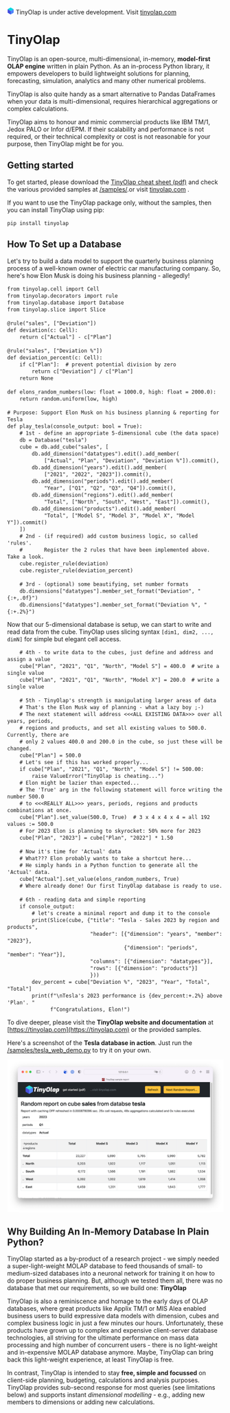 ![TinyOlap logo](/doc/source/_logos/cube16.png)  TinyOlap is under active development. Visit [tinyolap.com](https://tinyolap.com) 

# TinyOlap 

TinyOlap is an open-source, multi-dimensional, in-memory, **model-first OLAP engine** written in plain Python. 
As an in-process Python library, it empowers developers to build lightweight solutions for planning, 
forecasting, simulation, analytics and many other numerical problems.

TinyOlap is also quite handy as a smart alternative to Pandas DataFrames when your data is multi-dimensional, 
requires hierarchical aggregations or complex calculations.

TinyOlap aims to honour and mimic commercial products like IBM TM/1, Jedox PALO or Infor d/EPM. If their 
scalability and performance is not required, or their technical complexity or cost is not reasonable for 
your purpose, then TinyOlap might be for you.

## Getting started
To get started, please download the [TinyOlap cheat sheet (pdf)](https://tinyolap.com/tinyolap_cheatsheet.pdf)
and check the various provided samples 
at [/samples/](https://github.com/Zeutschler/tinyolap/blob/main/samples).or visit [tinyolap.com](https://tinyolap.com) . 

If you want to use the TinyOlap package only, without the samples, then you can install TinyOlap using pip:

    pip install tinyolap

## How To Set up a Database
Let's try to build a data model to support the quarterly business planning process of a well-known owner 
of electric car manufacturing company. So, here's how Elon Musk is doing his business planning - allegedly!

    from tinyolap.cell import Cell
    from tinyolap.decorators import rule
    from tinyolap.database import Database
    from tinyolap.slice import Slice
    
    @rule("sales", ["Deviation"])
    def deviation(c: Cell):
        return c["Actual"] - c["Plan"]
    
    @rule("sales", ["Deviation %"])
    def deviation_percent(c: Cell):
        if c["Plan"]:  # prevent potential division by zero
            return c["Deviation"] / c["Plan"]
        return None
    
    def elons_random_numbers(low: float = 1000.0, high: float = 2000.0):
        return random.uniform(low, high)
    
    # Purpose: Support Elon Musk on his business planning & reporting for Tesla
    def play_tesla(console_output: bool = True):
        # 1st - define an appropriate 5-dimensional cube (the data space)
        db = Database("tesla")
        cube = db.add_cube("sales", [
            db.add_dimension("datatypes").edit().add_member(
                ["Actual", "Plan", "Deviation", "Deviation %"]).commit(),
            db.add_dimension("years").edit().add_member(
                ["2021", "2022", "2023"]).commit(),
            db.add_dimension("periods").edit().add_member(
                "Year", ["Q1", "Q2", "Q3", "Q4"]).commit(),
            db.add_dimension("regions").edit().add_member(
                "Total", ["North", "South", "West", "East"]).commit(),
            db.add_dimension("products").edit().add_member(
                "Total", ["Model S", "Model 3", "Model X", "Model Y"]).commit()
        ])
        # 2nd - (if required) add custom business logic, so called 'rules'.
        #       Register the 2 rules that have been implemented above. Take a look.
        cube.register_rule(deviation)
        cube.register_rule(deviation_percent)

        # 3rd - (optional) some beautifying, set number formats
        db.dimensions["datatypes"].member_set_format("Deviation", "{:+,.0f}")
        db.dimensions["datatypes"].member_set_format("Deviation %", "{:+.2%}")

Now that our 5-dimensional database is setup, we can start to write and read data from the cube.
TinyOlap uses slicing syntax ``[dim1, dim2, ..., dimN]`` for simple but elegant cell access. 

        # 4th - to write data to the cubes, just define and address and assign a value
        cube["Plan", "2021", "Q1", "North", "Model S"] = 400.0  # write a single value
        cube["Plan", "2021", "Q1", "North", "Model X"] = 200.0  # write a single value
    
        # 5th - TinyOlap's strength is manipulating larger areas of data
        # That's the Elon Musk way of planning - what a lazy boy ;-)
        # The next statement will address <<<ALL EXISTING DATA>>> over all years, periods,
        # regions and products, and set all existing values to 500.0. Currently, there are
        # only 2 values 400.0 and 200.0 in the cube, so just these will be changed.
        cube["Plan"] = 500.0
        # Let's see if this has worked properly...
        if cube["Plan", "2021", "Q1", "North", "Model S"] != 500.00:
            raise ValueError("TinyOlap is cheating...")
        # Elon might be lazier than expected...
        # The 'True' arg in the following statement will force writing the number 500.0
        # to <<<REALLY ALL>>> years, periods, regions and products combinations at once.
        cube["Plan"].set_value(500.0, True)  # 3 x 4 x 4 x 4 = all 192 values := 500.0
        # For 2023 Elon is planning to skyrocket: 50% more for 2023
        cube["Plan", "2023"] = cube["Plan", "2022"] * 1.50
    
        # Now it's time for 'Actual' data
        # What??? Elon probably wants to take a shortcut here...
        # He simply hands in a Python function to generate all the 'Actual' data.
        cube["Actual"].set_value(elons_random_numbers, True)
        # Where already done! Our first TinyOlap database is ready to use.
    
        # 6th - reading data and simple reporting
        if console_output:
            # let's create a minimal report and dump it to the console
            print(Slice(cube, {"title": "Tesla - Sales 2023 by region and products",
                               "header": [{"dimension": "years", "member": "2023"},
                                          {"dimension": "periods", "member": "Year"}],
                               "columns": [{"dimension": "datatypes"}],
                               "rows": [{"dimension": "products"}]
                               }))
            dev_percent = cube["Deviation %", "2023", "Year", "Total", "Total"]
            print(f"\nTesla's 2023 performance is {dev_percent:+.2%} above 'Plan'. "
                  f"Congratulations, Elon!")

To dive deeper, please visit the **TinyOlap website and documentation** at [https://tinyolap.com](https://tinyolap.com)
or the provided samples.

Here's a screenshot of the **Tesla database in action**. Just run the [/samples/tesla_web_demo.py](https://github.com/Zeutschler/tinyolap/blob/main/samples/tesla_web_demo.py) to try it on your own.

![Tesla Screenshot](https://github.com/Zeutschler/tinyolap/blob/main/doc/source/_logos/tesla_screenshot.png?raw=true)

## Why Building An In-Memory Database In Plain Python? 
TinyOlap started as a by-product of a research project - we simply needed a super-light-weight MOLAP database 
to feed thousands of small- to medium-sized databases into a neuronal network for training it on how to do proper business planning. 
But, although we tested them all, there was no database that met our requirements, so we build one: **TinyOlap**

TinyOlap is also a reminiscence and homage to the early days of OLAP databases, where great products like 
Applix TM/1 or MIS Alea enabled business users to build expressive data models with dimension, cubes and complex 
business logic in just a few minutes our hours. Unfortunately, these products have grown up to complex and 
expensive client-server database technologies, all striving for the ultimate performance on mass data 
processing and high number of concurrent users - there is no light-weight and in-expensive MOLAP database anymore. 
Maybe, TinyOlap can bring back this light-weight experience, at least TinyOlap is free.

In contrast, TinyOlap is intended to stay **free, simple and focussed** on 
client-side planning, budgeting, calculations and analysis purposes. TinyOlap provides sub-second 
response for most queries (see limitations below) and supports instant 
*dimensional modelling* - e.g., adding new members to dimensions or adding new calculations.
